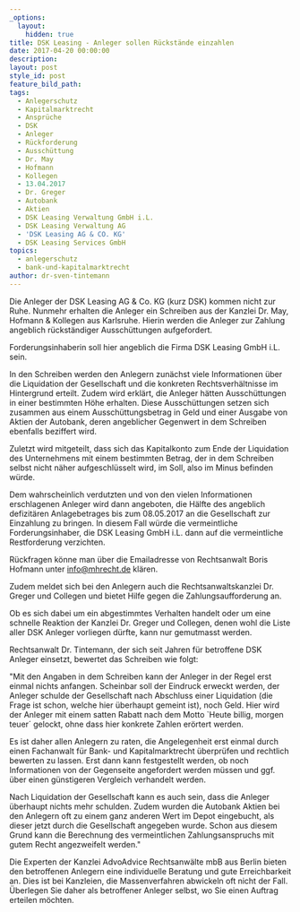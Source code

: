 ```yaml
---
_options:
  layout:
    hidden: true
title: DSK Leasing - Anleger sollen Rückstände einzahlen
date: 2017-04-20 00:00:00
description:
layout: post
style_id: post
feature_bild_path:
tags:
  - Anlegerschutz
  - Kapitalmarktrecht
  - Ansprüche
  - DSK
  - Anleger
  - Rückforderung
  - Ausschüttung
  - Dr. May
  - Hofmann
  - Kollegen
  - 13.04.2017
  - Dr. Greger
  - Autobank
  - Aktien
  - DSK Leasing Verwaltung GmbH i.L.
  - DSK Leasing Verwaltung AG
  - 'DSK Leasing AG & CO. KG'
  - DSK Leasing Services GmbH
topics:
  - anlegerschutz
  - bank-und-kapitalmarktrecht
author: dr-sven-tintemann
---
```



Die Anleger der DSK Leasing AG & Co. KG (kurz DSK) kommen nicht zur Ruhe. Nunmehr erhalten die Anleger ein Schreiben aus der Kanzlei Dr. May, Hofmann & Kollegen aus Karlsruhe. Hierin werden die Anleger zur Zahlung angeblich r&uuml;ckst&auml;ndiger Aussch&uuml;ttungen aufgefordert.

Forderungsinhaberin soll hier angeblich die Firma DSK Leasing GmbH i.L. sein.

In den Schreiben werden den Anlegern zun&auml;chst viele Informationen &uuml;ber die Liquidation der Gesellschaft und die konkreten Rechtsverh&auml;ltnisse im Hintergrund erteilt. Zudem wird erkl&auml;rt, die Anleger h&auml;tten Aussch&uuml;ttungen in einer bestimmten H&ouml;he erhalten. Diese Aussch&uuml;ttungen setzen sich zusammen aus einem Aussch&uuml;ttungsbetrag in Geld und einer Ausgabe von Aktien der Autobank, deren angeblicher Gegenwert in dem Schreiben ebenfalls beziffert wird.

Zuletzt wird mitgeteilt, dass sich das Kapitalkonto zum Ende der Liquidation des Unternehmens mit einem bestimmten Betrag, der in dem Schreiben selbst nicht n&auml;her aufgeschl&uuml;sselt wird, im Soll, also im Minus befinden w&uuml;rde.

Dem wahrscheinlich verdutzten und von den vielen Informationen erschlagenen Anleger wird dann angeboten, die H&auml;lfte des angeblich defizit&auml;ren Anlagebetrages bis zum 08.05.2017 an die Gesellschaft zur Einzahlung zu bringen. In diesem Fall w&uuml;rde die vermeintliche Forderungsinhaber, die DSK Leasing GmbH i.L. dann auf die vermeintliche Restforderung verzichten.

R&uuml;ckfragen k&ouml;nne man &uuml;ber die Emailadresse von Rechtsanwalt Boris Hofmann unter info@mhrecht.de kl&auml;ren.

Zudem meldet sich bei den Anlegern auch die Rechtsanwaltskanzlei Dr. Greger und Collegen und bietet Hilfe gegen die Zahlungsaufforderung an.

Ob es sich dabei um ein abgestimmtes Verhalten handelt oder um eine schnelle Reaktion der Kanzlei Dr. Greger und Collegen, denen wohl die Liste aller DSK Anleger vorliegen d&uuml;rfte, kann nur gemutmasst werden.

Rechtsanwalt Dr. Tintemann, der sich seit Jahren f&uuml;r betroffene DSK Anleger einsetzt, bewertet das Schreiben wie folgt:

"Mit den Angaben in dem Schreiben kann der Anleger in der Regel erst einmal nichts anfangen. Scheinbar soll der Eindruck erweckt werden, der Anleger schulde der Gesellschaft nach Abschluss einer Liquidation (die Frage ist schon, welche hier &uuml;berhaupt gemeint ist), noch Geld. Hier wird der Anleger mit einem satten Rabatt nach dem Motto `Heute billig, morgen teuer&acute; gelockt, ohne dass hier konkrete Zahlen er&ouml;rtert werden.

Es ist daher allen Anlegern zu raten, die Angelegenheit erst einmal durch einen Fachanwalt f&uuml;r Bank- und Kapitalmarktrecht &uuml;berpr&uuml;fen und rechtlich bewerten zu lassen. Erst dann kann festgestellt werden, ob noch Informationen von der Gegenseite angefordert werden m&uuml;ssen und ggf. &uuml;ber einen g&uuml;nstigeren Vergleich verhandelt werden.

Nach Liquidation der Gesellschaft kann es auch sein, dass die Anleger &uuml;berhaupt nichts mehr schulden. Zudem wurden die Autobank Aktien bei den Anlegern oft zu einem ganz anderen Wert im Depot eingebucht, als dieser jetzt durch die Gesellschaft angegeben wurde. Schon aus diesem Grund kann die Berechnung des vermeintlichen Zahlungsanspruchs mit gutem Recht angezweifelt werden."

Die Experten der Kanzlei AdvoAdvice Rechtsanw&auml;lte mbB aus Berlin bieten den betroffenen Anlegern eine individuelle Beratung und gute Erreichbarkeit an. Dies ist bei Kanzleien, die Massenverfahren abwickeln oft nicht der Fall. &Uuml;berlegen Sie daher als betroffener Anleger selbst, wo Sie einen Auftrag erteilen m&ouml;chten.